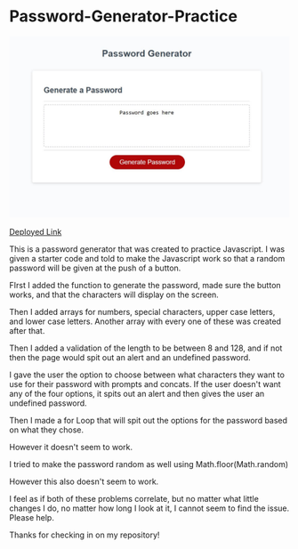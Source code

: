 # Password-Generator-Practice

![Image of the password generator. It's a title, a box, and a button](./assets/Images/Password-gen-pic-new.JPG)

[Deployed Link](https://renbryant.github.io/Password-Generator-Practice/)

This is a password generator that was created to practice Javascript. I was given a starter code and told to make the Javascript
work so that a random password will be given at the push of a button.

FIrst I added the function to generate the password, made sure the button works, and that the characters will display on the screen.

Then I added arrays for numbers, special characters, upper case letters, and lower case letters. Another array with every one of these was
created after that.

Then I added a validation of the length to be between 8 and 128, and if not then the page would spit out an alert and an undefined password.

I gave the user the option to choose between what characters they want to use for their password with prompts and concats. If the user doesn't
want any of the four options, it spits out an alert and then gives the user an undefined password.

Then I made a for Loop that will spit out the options for the password based on what they chose.

However it doesn't seem to work.

I tried to make the password random as well using Math.floor(Math.random)

However this also doesn't seem to work.

I feel as if both of these problems correlate, but no matter what little changes I do, no matter how long I look at it, I cannot seem to find the issue. Please help.

Thanks for checking in on my repository!
